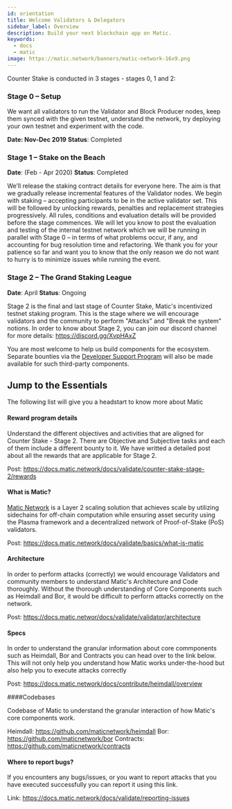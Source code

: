 ```yaml
---
id: orientation
title: Welcome Validators & Delegators
sidebar_label: Overview
description: Build your next blockchain app on Matic.
keywords:
  - docs
  - matic
image: https://matic.network/banners/matic-network-16x9.png 
---
```


Counter Stake is conducted in 3 stages - stages 0, 1 and 2:

### **Stage 0** – Setup

We want all validators to run the Validator and Block Producer nodes, keep them synced with the given testnet, understand the network, try deploying your own testnet and experiment with the code.

**Date: Nov-Dec 2019** 
**Status**: Completed


### **Stage 1** – Stake on the Beach 
**Date**: (Feb - Apr 2020)
**Status**: Completed

We’ll release the staking contract details for everyone here. The aim is that we gradually release incremental features of the Validator nodes. We begin with staking – accepting participants to be in the active validator set. This will be followed by unlocking rewards, penalties and replacement strategies progressively. All rules, conditions and evaluation details will be provided before the stage commences. We will let you know to post the evaluation and testing of the internal testnet network which we will be running in parallel with Stage 0 – in terms of what problems occur, if any, and accounting for bug resolution time and refactoring. We thank you for your patience so far and want you to know that the only reason we do not want to hurry is to minimize issues while running the event.

### **Stage 2** – The Grand Staking League
**Date**: April
**Status**: Ongoing

Stage 2 is the final and last stage of Counter Stake, Matic's incentivized testnet staking program. This is the stage where we will encourage validators and the community to perform "Attacks" and "Break the system" notions. In order to know about Stage 2, you can join our discord channel for more details: https://discord.gg/XvpHAxZ

You are most welcome to help us build components for the ecosystem. Separate bounties via the [Developer Support Program](https://blog.matic.network/matic-developer-support-program/) will also be made available for such third-party components.

## Jump to the Essentials

The following list will give you a headstart to know more about Matic

#### Reward program details

Understand the different objectives and activities that are aligned for Counter Stake - Stage 2. There are Objective and Subjective tasks and each of them include a different bounty to it. We have writted a detailed post about all the rewards that are applicable for Stage 2.

Post: https://docs.matic.network/docs/validate/counter-stake-stage-2/rewards

#### What is Matic?

[Matic Network](https://matic.network/) is a Layer 2 scaling solution that achieves scale by utilizing sidechains for off-chain computation while ensuring asset security using the Plasma framework and a decentralized network of Proof-of-Stake (PoS) validators.

Post: https://docs.matic.network/docs/validate/basics/what-is-matic

#### Architecture

In order to perform attacks (correctly) we would encourage Validators and community members to understand Matic's Architecture and Code thoroughly. Without the thorough understanding of Core Components such as Heimdall and Bor, it would be difficult to perform attacks correctly on the network. 

Post: https://docs.matic.networ/docs/validate/validator/architecture

#### Specs
In order to understand the granular information about core commponents such as Heimdall, Bor and Contracts you can head over to the link below. This will not only help you understand how Matic works under-the-hood but also help you to execute attacks correctly

Post: https://docs.matic.network/docs/contribute/heimdall/overview

####Codebases

Codebase of Matic to understand the granular interaction of how Matic's core components work.

Heimdall: https://github.com/maticnetwork/heimdall
Bor: https://github.com/maticnetwork/bor
Contracts: https://github.com/maticnetwork/contracts


#### Where to report bugs?
If you encounters any bugs/issues, or you want to report attacks that you have executed successfully you can report it using this link.

 Link: https://docs.matic.network/docs/validate/reporting-issues
